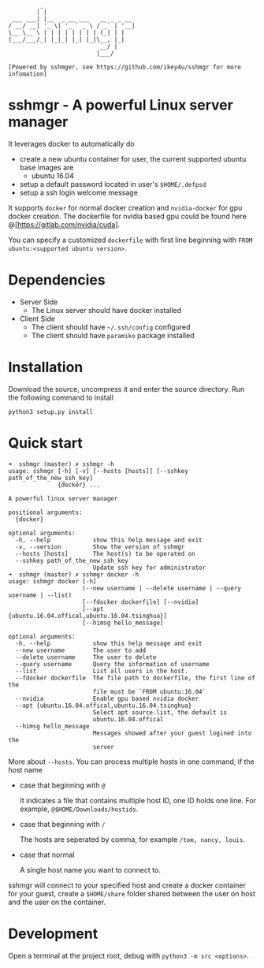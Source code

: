              _
            | |
     ___ ___| |__  _ __ ___   __ _ _ __
    / __/ __| '_ \| '_ ` _ \ / _` | '__|
    \__ \__ \ | | | | | | | | (_| | |
    |___/___/_| |_|_| |_| |_|\__, |_|
                              __/ |
                             |___/

    [Powered by sshmger, see https://github.com/ikey4u/sshmgr for more infomation]

# sshmgr - A powerful Linux server manager

It leverages docker to automatically do

- create a new ubuntu container for user, the current supported ubuntu base images are
    - ubuntu 16.04
- setup a default password located in user's `$HOME/.defpsd`
- setup a ssh login welcome message

It supports `docker` for normal docker creation and `nvidia-docker` for gpu docker creation.
The dockerfile for nvidia based gpu could be found here
@[https://gitlab.com/nvidia/cuda].

You can specify a customized `dockerfile` with first line beginning with `FROM ubuntu:<supported ubuntu version>`.

# Dependencies

- Server Side
    - The Linux server should have docker installed
- Client Side
    - The client should have `~/.ssh/config` configured
    - The client should have `paramiko` package installed

# Installation

Download the source, uncompress it and enter the source directory. Run the following command to install

    python3 setup.py install

# Quick start

    ➜  sshmgr (master) ✗ sshmgr -h
    usage: sshmgr [-h] [-v] [--hosts [hosts]] [--sshkey path_of_the_new_ssh_key]
                  {docker} ...

    A powerful linux server manager

    positional arguments:
      {docker}

    optional arguments:
      -h, --help            show this help message and exit
      -v, --version         Show the version of sshmgr
      --hosts [hosts]       The host(s) to be operated on
      --sshkey path_of_the_new_ssh_key
                            Update ssh key for administrator
    ➜  sshmgr (master) ✗ sshmgr docker -h
    usage: sshmgr docker [-h]
                         (--new username | --delete username | --query username | --list)
                         [--fdocker dockerfile] [--nvidia]
                         [--apt {ubuntu.16.04.offical,ubuntu.16.04.tsinghua}]
                         [--himsg hello_message]

    optional arguments:
      -h, --help            show this help message and exit
      --new username        The user to add
      --delete username     The user to delete
      --query username      Query the information of username
      --list                List all users in the host.
      --fdocker dockerfile  The file path to dockerfile, the first line of the
                            file must be `FROM ubuntu:16.04`
      --nvidia              Enable gpu based nvidia docker
      --apt {ubuntu.16.04.offical,ubuntu.16.04.tsinghua}
                            Select apt source.list, the default is
                            ubuntu.16.04.offical
      --himsg hello_message
                            Messages showed after your guest logined into the
                            server

More about `--hosts`.  You can process multiple hosts in one command, if the
host name

- case that beginning with `@`

    It indicates a file that contains multiple host ID, one ID holds one line.
    For example, `@$HOME/Downloads/hostids`.

- case that beginning with `/`

    The hosts are seperated by comma, for example `/tom, nancy, louis`.

- case that normal

    A single host name you want to connect to.

sshmgr will connect to your specified host and create a docker container for
your guest, create a `$HOME/share` folder shared between the user on host and the
user on the container.

# Development

Open a terminal at the project root, debug with `python3 -m src <options>`.
